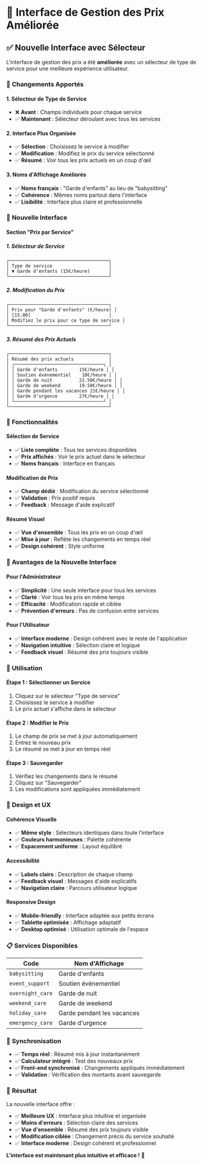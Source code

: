 # 🎨 Interface de Gestion des Prix Améliorée

## ✅ Nouvelle Interface avec Sélecteur

L'interface de gestion des prix a été **améliorée** avec un sélecteur de type de service pour une meilleure expérience utilisateur.

### 🎯 **Changements Apportés**

#### **1. Sélecteur de Type de Service**
- ❌ **Avant** : Champs individuels pour chaque service
- ✅ **Maintenant** : Sélecteur déroulant avec tous les services

#### **2. Interface Plus Organisée**
- ✅ **Sélection** : Choisissez le service à modifier
- ✅ **Modification** : Modifiez le prix du service sélectionné
- ✅ **Résumé** : Voir tous les prix actuels en un coup d'œil

#### **3. Noms d'Affichage Améliorés**
- ✅ **Noms français** : "Garde d'enfants" au lieu de "babysitting"
- ✅ **Cohérence** : Mêmes noms partout dans l'interface
- ✅ **Lisibilité** : Interface plus claire et professionnelle

### 🎨 **Nouvelle Interface**

#### **Section "Prix par Service"**

##### **1. Sélecteur de Service**
```
┌─────────────────────────────────────┐
│ Type de service                     │
│ ▼ Garde d'enfants (15€/heure)       │
└─────────────────────────────────────┘
```

##### **2. Modification du Prix**
```
┌─────────────────────────────────────┐
│ Prix pour "Garde d'enfants" (€/heure) │
│ [15.00]                             │
│ Modifiez le prix pour ce type de service │
└─────────────────────────────────────┘
```

##### **3. Résumé des Prix Actuels**
```
┌─────────────────────────────────────┐
│ Résumé des prix actuels             │
│ ┌─────────────────────────────────┐ │
│ │ Garde d'enfants        15€/heure │ │
│ │ Soutien événementiel    18€/heure │ │
│ │ Garde de nuit          22.50€/heure │ │
│ │ Garde de weekend       19.50€/heure │ │
│ │ Garde pendant les vacances 21€/heure │ │
│ │ Garde d'urgence        27€/heure │ │
│ └─────────────────────────────────┘ │
└─────────────────────────────────────┘
```

### 🔧 **Fonctionnalités**

#### **Sélection de Service**
- ✅ **Liste complète** : Tous les services disponibles
- ✅ **Prix affichés** : Voir le prix actuel dans le sélecteur
- ✅ **Noms français** : Interface en français

#### **Modification de Prix**
- ✅ **Champ dédié** : Modification du service sélectionné
- ✅ **Validation** : Prix positif requis
- ✅ **Feedback** : Message d'aide explicatif

#### **Résumé Visuel**
- ✅ **Vue d'ensemble** : Tous les prix en un coup d'œil
- ✅ **Mise à jour** : Reflète les changements en temps réel
- ✅ **Design cohérent** : Style uniforme

### 🎯 **Avantages de la Nouvelle Interface**

#### **Pour l'Administrateur**
- ✅ **Simplicité** : Une seule interface pour tous les services
- ✅ **Clarté** : Voir tous les prix en même temps
- ✅ **Efficacité** : Modification rapide et ciblée
- ✅ **Prévention d'erreurs** : Pas de confusion entre services

#### **Pour l'Utilisateur**
- ✅ **Interface moderne** : Design cohérent avec le reste de l'application
- ✅ **Navigation intuitive** : Sélection claire et logique
- ✅ **Feedback visuel** : Résumé des prix toujours visible

### 🚀 **Utilisation**

#### **Étape 1 : Sélectionner un Service**
1. Cliquez sur le sélecteur "Type de service"
2. Choisissez le service à modifier
3. Le prix actuel s'affiche dans le sélecteur

#### **Étape 2 : Modifier le Prix**
1. Le champ de prix se met à jour automatiquement
2. Entrez le nouveau prix
3. Le résumé se met à jour en temps réel

#### **Étape 3 : Sauvegarder**
1. Vérifiez les changements dans le résumé
2. Cliquez sur "Sauvegarder"
3. Les modifications sont appliquées immédiatement

### 🎨 **Design et UX**

#### **Cohérence Visuelle**
- ✅ **Même style** : Sélecteurs identiques dans toute l'interface
- ✅ **Couleurs harmonieuses** : Palette cohérente
- ✅ **Espacement uniforme** : Layout équilibré

#### **Accessibilité**
- ✅ **Labels clairs** : Description de chaque champ
- ✅ **Feedback visuel** : Messages d'aide explicatifs
- ✅ **Navigation claire** : Parcours utilisateur logique

#### **Responsive Design**
- ✅ **Mobile-friendly** : Interface adaptée aux petits écrans
- ✅ **Tablette optimisée** : Affichage adaptatif
- ✅ **Desktop optimisé** : Utilisation optimale de l'espace

### 📋 **Services Disponibles**

| Code | Nom d'Affichage |
|------|-----------------|
| `babysitting` | Garde d'enfants |
| `event_support` | Soutien événementiel |
| `overnight_care` | Garde de nuit |
| `weekend_care` | Garde de weekend |
| `holiday_care` | Garde pendant les vacances |
| `emergency_care` | Garde d'urgence |

### 🔄 **Synchronisation**

- ✅ **Temps réel** : Résumé mis à jour instantanément
- ✅ **Calculateur intégré** : Test des nouveaux prix
- ✅ **Front-end synchronisé** : Changements appliqués immédiatement
- ✅ **Validation** : Vérification des montants avant sauvegarde

### 🎉 **Résultat**

La nouvelle interface offre :
- ✅ **Meilleure UX** : Interface plus intuitive et organisée
- ✅ **Moins d'erreurs** : Sélection claire des services
- ✅ **Vue d'ensemble** : Résumé des prix toujours visible
- ✅ **Modification ciblée** : Changement précis du service souhaité
- ✅ **Interface moderne** : Design cohérent et professionnel

**L'interface est maintenant plus intuitive et efficace !** 🚀
